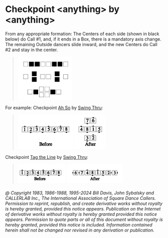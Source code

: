 
# Checkpoint \<anything> by \<anything>

From any appropriate formation: The Centers of each side (shown in black
below) do Call #1, and, if it ends in a Box, there is a mandatory axis change.
The remaining Outside dancers slide inward, and the new Centers do Call #2 and
stay in the center. 

> 
> ![alt](checkpoint_1.png)
> 

For example: Checkpoint [Ah So](../c1/ah_so.md) by 
[Swing Thru](../b2/swing_thru.md): 

> 
> ![alt](checkpoint_2a.png)
> ![alt](checkpoint_2b.png)
> 

Checkpoint [Tag the Line](../ms/tag.md) by 
[Swing Thru](../b2/swing_thru.md):

> 
> ![alt](checkpoint_3a.png)
> ![alt](checkpoint_3b.png)
> 

###### @ Copyright 1983, 1986-1988, 1995-2024 Bill Davis, John Sybalsky and CALLERLAB Inc., The International Association of Square Dance Callers. Permission to reprint, republish, and create derivative works without royalty is hereby granted, provided this notice appears. Publication on the Internet of derivative works without royalty is hereby granted provided this notice appears. Permission to quote parts or all of this document without royalty is hereby granted, provided this notice is included. Information contained herein shall not be changed nor revised in any derivation or publication.
